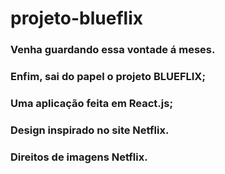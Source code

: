 # projeto-blueflix

### Venha guardando essa vontade á meses.

### Enfim, sai do papel o projeto BLUEFLIX;
### Uma aplicação feita em React.js;
### Design inspirado no site Netflix.
### Direitos de imagens Netflix.
